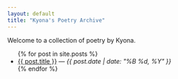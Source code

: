 ```yaml
---
layout: default
title: "Kyona's Poetry Archive"
---
```


Welcome to a collection of poetry by Kyona.

<ul>
  {% for post in site.posts %}
    <li><a href="{{ site.baseurl }}{{ post.url }}">{{ post.title }}</a> — <em>{{ post.date | date: "%B %d, %Y" }}</em></li>
  {% endfor %}
</ul>
